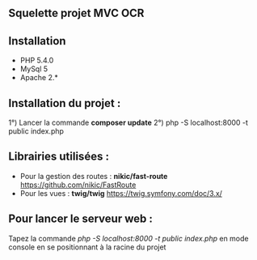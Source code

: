 ## Squelette projet MVC OCR




## Installation
- PHP 5.4.0
- MySql 5
- Apache 2.*



## Installation du projet :

1°) Lancer la commande **composer update**
2°) php -S localhost:8000 -t public index.php




## Librairies utilisées :

- Pour la gestion des routes : **nikic/fast-route** https://github.com/nikic/FastRoute
- Pour les vues : **twig/twig** https://twig.symfony.com/doc/3.x/

## Pour lancer le serveur web :
Tapez la commande *php -S localhost:8000 -t public index.php* en mode console en se positionnant à la racine du projet











